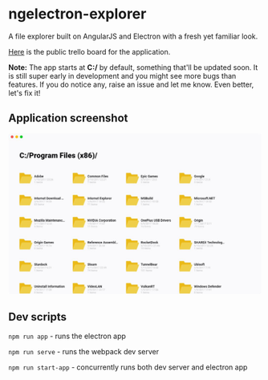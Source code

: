 # ngelectron-explorer

A file explorer built on AngularJS and Electron with a fresh yet familiar look.

[Here](https://trello.com/b/fLIo7Tk1) is the public trello board for the application.

**Note:** The app starts at **C:/** by default, something that'll be updated soon. It is still super early in development and you might see more bugs than features. If you do notice any, raise an issue and let me know. Even better, let's fix it!

## Application screenshot

![Image of app](demo.jpg)

## Dev scripts

```npm run app``` - runs the electron app

```npm run serve``` - runs the webpack dev server

```npm run start-app``` - concurrently runs both dev server and electron app